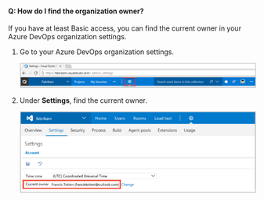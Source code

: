 #### Q:	How do I find the organization owner?

If you have at least Basic access, you can find the current owner in your Azure DevOps organization settings.

1.	Go to your Azure DevOps organization settings.

	<img alt="Go to your organization settings" src="./_img/organization-settings-new-ui.png" style="border: 1px solid #CCCCCC" />

1.	Under **Settings**, find the current owner.

	<img alt="Find the current owner" src="./_img/organization-owner-new-ui.png" style="border: 1px solid #CCCCCC" />
